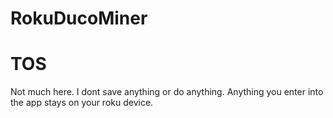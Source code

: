 # RokuDucoMiner
# TOS
Not much here. I dont save anything or do anything. Anything you enter into the app stays on your roku device.
